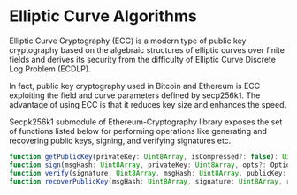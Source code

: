 # Elliptic Curve Algorithms

Elliptic Curve Cryptography (ECC) is a modern type of public key cryptography based on the algebraic structures of elliptic curves over finite fields and derives its security from the difficulty of Elliptic Curve Discrete Log Problem (ECDLP). 

In fact, public key  cryptography used in Bitcoin and Ethereum is ECC exploiting the field and curve parameters defined by secp256k1. The advantage of using ECC is that it reduces key size and enhances the speed.

Secpk256k1 submodule of Ethereum-Cryptography library exposes the set of functions listed below for performing operations like generating and recovering  public keys, signing, and  verifying signatures etc.

```ts
function getPublicKey(privateKey: Uint8Array, isCompressed?: false): Uint8Array;
function sign(msgHash: Uint8Array, privateKey: Uint8Array, opts?: Options): Promise<Uint8Array>;
function verify(signature: Uint8Array, msgHash: Uint8Array, publicKey: Uint8Array): boolean
function recoverPublicKey(msgHash: Uint8Array, signature: Uint8Array, recovery: number): Uint8Array | undefined;
```